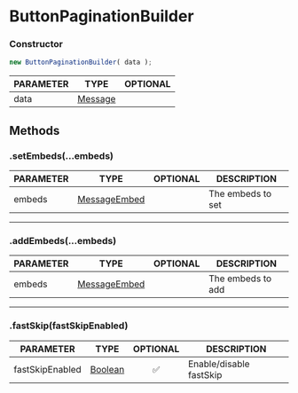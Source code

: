 # ButtonPaginationBuilder

### Constructor
```js
new ButtonPaginationBuilder( data );
```
| PARAMETER   |      TYPE  | OPTIONAL   |
|----------|-------------|------|
| data |  [Message](https://discord.js.org/#/docs/discord.js/stable/class/Message) | |

## Methods

### .setEmbeds(...embeds)
| PARAMETER   |      TYPE  |  OPTIONAL  |DESCRIPTION|
|----------|-------------|------|------|
| embeds |  [MessageEmbed](https://discord.js.org/#/docs/discord.js/stable/class/MessageEmbed) | | The embeds to set

---

### .addEmbeds(...embeds)
| PARAMETER   |      TYPE  |  OPTIONAL  |DESCRIPTION|
|----------|-------------|------|------|
| embeds |  [MessageEmbed](https://discord.js.org/#/docs/discord.js/stable/class/MessageEmbed) | | The embeds to add |

---

### .fastSkip(fastSkipEnabled)

| PARAMETER   |      TYPE  |  OPTIONAL  |DESCRIPTION|
|---------|-------------|:-----:|-----|
| fastSkipEnabled | [Boolean]() | ✅ | Enable/disable fastSkip |

